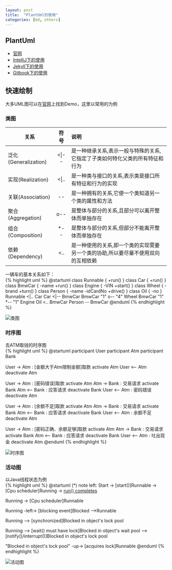 ```yaml
---
layout: post
title:  "PlantUml的使用"
categories: [md, others]
---
```

## PlantUml
- [官网](http://plantuml.com)
- [IntelliJ下的使用](http://blog.csdn.net/imduan/article/details/53857921)
- [Jekyll下的使用](https://github.com/yjpark/jekyll-plantuml)
- [Gitbook下的使用](https://github.com/lyhcode/gitbook-plugin-plantuml)

## 快速绘制
大多UML图可以在[官网](http://plantuml.com)上找到Demo，这里以常用的为例  
### 类图  

|关系|符号|说明|
|---|:---:|:---|
|泛化(Generalization)|&lt;&#124;--|是一种继承关系,表示一般与特殊的关系,它指定了子类如何特化父类的所有特征和行为|
|实现(Realization)|&lt;&#124;..|是一种类与接口的关系,表示类是接口所有特征和行为的实现|
|关联(Association)|--|是一种拥有的关系,它使一个类知道另一个类的属性和方法|
|聚合(Aggregation)|o--|是整体与部分的关系,且部分可以离开整体而单独存在|
|组合(Composition)|*--|是整体与部分的关系,但部分不能离开整体而单独存在|
|依赖(Dependency)|&lt;..|是一种使用的关系,即一个类的实现需要另一个类的协助,所以要尽量不使用双向的互相依赖|

一辆车的基本关系如下：  
{% highlight uml %}
@startuml
class Runnable {
  +run()
}
class Car {
  +run()
}
class BmwCar {
  -name
  +run()
}
class Engine {
  -VIN
  +start()
}
class Wheel {
  -brand
  +turn()
}
class Person {
  -name
  -idCardNo
  +drive()
}
class Oil {
  -no
}
Runnable <|.. Car
Car <|-- BmwCar
BmwCar "1" o-- "4" Wheel
BmwCar "1" *-- "1" Engine
Oil <.. BmwCar
Person -- BmwCar
@enduml
{% endhighlight %}

![类图](http://www.plantuml.com/plantuml/png/ROy_2y8m4CNtV8gGoJ-a83XsKXnSgZZed3P10-q5BgqErkzkpaI9w7Jmte_txZMjyfuV1W1LjuRV6UTp760oPG_MlBormd_oghkz7GcgCx_41iuMOgGyRYi2VA-mpv3JnPWs4ZKgqCJq0-OfUuFUmLUFj3fKwyeHhj5UJSRlR0e45xJFi78i2fh2wEbob38DO6c7M0ZkWYgM8dwL6pComesB65MK8Iubf0y_aKy0)
### 时序图  
去ATM取钱的时序图  
{% highlight uml %}
@startuml
participant User
participant Atm
participant Bank

User -> Atm : [金额大于Atm限制金额]取款
activate Atm
User <-- Atm
deactivate Atm

User -> Atm : [密码错误]取款
activate Atm
Atm -> Bank : 交易请求
activate Bank
Atm <-- Bank : 应答请求
deactivate Bank
User <-- Atm : 密码错误
deactivate Atm

User -> Atm : [余额不足]取款
activate Atm
Atm -> Bank : 交易请求
activate Bank
Atm <-- Bank : 应答请求
deactivate Bank
User <-- Atm : 余额不足
deactivate Atm

User -> Atm : [密码正确、余额足够]取款
activate Atm
Atm -> Bank : 交易请求
activate Bank
Atm <-- Bank : 应答请求
deactivate Bank
User <-- Atm : 吐出现金
deactivate Atm
@enduml
{% endhighlight %}

![时序图](http://www.plantuml.com/plantuml/png/AqWiAibCpYn8p2jH22rEBU8gG19mBCb5uJibvcLpSO6KAUZQWMGLh1IYNxPFVBbexjCbov_iwWCAlPmvuMd7DeXWxDF-QS_MxEDAJ2x9B4iiIGKR2DPkewiBvgIaeiYXc_rqVTlp1OqlfynyiNuzLiD0we3AGGu3gd-oQycp6PDVhD_-R6CJGXtOrI2584kXAf_kcl9yxHIeIYH7WDKYkn2a5iaHX1pyPEzCeB-VxEXziMtpW3aOsH74XV2pjOkVBrptkA4HeXMex-cI-GCNu1CcF6tVzRnl0p0LeRaV0000)  
### 活动图  
以Java线程状态为例  
{% highlight uml %}
@startuml
(*)
note left: Start
-> [start()]Runnable
-> [Cpu scheduler]Running
-> [run() completes](*)

Running -> [Cpu scheduler]Runnable

Running -left-> [blocking event]Blocked
-->Runnable

Running --> [synchronized]Blocked in object's lock pool

Running --> [wait() must have lock]Blocked in object's wait pool
--> [notify()/interrupt()]Blocked in object's lock pool

"Blocked in object's lock pool" -up-> [acquires lock]Runnable
@enduml
{% endhighlight %}

![活动图](http://www.plantuml.com/plantuml/png/XP1D3i8W48NtFSN4ZM3IU0CNUWEtfWjAHulYW33KwEaL_4jCeyjvxtjlOCHCGhs0JMGLMCXcdOXKQx7AuiedYBh7BbaCnJAqAqv892HeT_GM6MCZPhAgdW2CHqlhXx6uvGosrkb3Ld10ucQPH-ogkbwCXCfBBwJxuCXSiNlXO0XSkqVDqmXP0k-S_GgUbRd_48ufClHgm0AEDcJoqL22vDXiBqBE3J66a7m-r9_Dav_-1EhaSxNIfsG2FgptcMu0)
